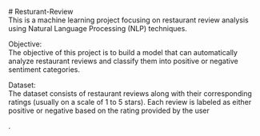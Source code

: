 <p># Resturant-Review<br>
This is a machine learning project focusing on restaurant review analysis using Natural Language Processing (NLP) techniques.</p>

<p>Objective:<br>
The objective of this project is to build a model that can automatically analyze restaurant reviews and classify them into positive or negative sentiment categories.</p>

<p>Dataset:<br>
The dataset consists of restaurant reviews along with their corresponding ratings (usually on a scale of 1 to 5 stars). Each review is labeled as either positive or negative based on the rating provided by the user</p>.

